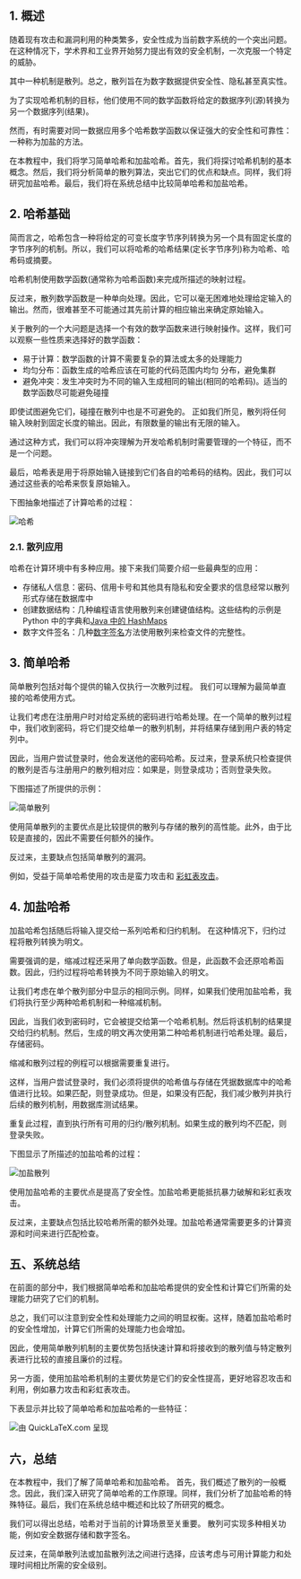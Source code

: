 ## 1. 概述

随着现有攻击和漏洞利用的种类繁多，安全性成为当前数字系统的一个突出问题。在这种情况下，学术界和工业界开始努力提出有效的安全机制，一次克服一个特定的威胁。

其中一种机制是散列。总之，散列旨在为数字数据提供安全性、隐私甚至真实性。

为了实现哈希机制的目标，他们使用不同的数学函数将给定的数据序列(源)转换为另一个数据序列(结果)。

然而，有时需要对同一数据应用多个哈希数学函数以保证强大的安全性和可靠性：一种称为加盐的方法。

在本教程中，我们将学习简单哈希和加盐哈希。首先，我们将探讨哈希机制的基本概念。然后，我们将分析简单的散列算法，突出它们的优点和缺点。同样，我们将研究加盐哈希。最后，我们将在系统总结中比较简单哈希和加盐哈希。

## 2. 哈希基础

简而言之，哈希包含一种将给定的可变长度字节序列转换为另一个具有固定长度的字节序列的机制。所以，我们可以将哈希的哈希结果(定长字节序列)称为哈希、哈希码或摘要。

哈希机制使用数学函数(通常称为哈希函数)来完成所描述的映射过程。

反过来，散列数学函数是一种单向处理。因此，它可以毫无困难地处理给定输入的输出。然而，很难甚至不可能通过其先前计算的相应输出来确定原始输入。

关于散列的一个大问题是选择一个有效的数学函数来进行映射操作。这样，我们可以观察一些性质来选择好的数学函数：

-   易于计算：数学函数的计算不需要复杂的算法或太多的处理能力
-   均匀分布：函数生成的哈希应该在可能的代码范围内均匀 分布，避免集群
-   避免冲突：发生冲突时为不同的输入生成相同的输出(相同的哈希码)。适当的数学函数尽可能避免碰撞

即使试图避免它们，碰撞在散列中也是不可避免的。 正如我们所见，散列将任何输入映射到固定长度的输出。因此，有限数量的输出有无限的输入。

通过这种方式，我们可以将冲突理解为开发哈希机制时需要管理的一个特征，而不是一个问题。

最后，哈希表是用于将原始输入链接到它们各自的哈希码的结构。因此，我们可以通过这些表的哈希来恢复原始输入。

下图抽象地描述了计算哈希的过程：

![哈希](https://www.baeldung.com/wp-content/uploads/sites/4/2022/01/Hashing-1.png)

### 2.1. 散列应用

哈希在计算环境中有多种应用。接下来我们简要介绍一些最典型的应用：

-   存储私人信息：密码、信用卡号和其他具有隐私和安全要求的信息经常以散列形式存储在数据库中
-   创建数据结构：几种编程语言使用散列来创建键值结构。这些结构的示例是 Python 中的字典和[Java 中的 HashMaps](https://www.baeldung.com/java-hashmap)
-   数字文件签名：几种[数字签名](https://www.baeldung.com/cs/encoding-vs-signing-asymmetric-encryption#signing-data-with-asymmetric-encryption)方法使用散列来检查文件的完整性。

## 3. 简单哈希

简单散列包括对每个提供的输入仅执行一次散列过程。 我们可以理解为最简单直接的哈希使用方式。

让我们考虑在注册用户时对给定系统的密码进行哈希处理。在一个简单的散列过程中，我们收到密码，将它们提交给单一的散列机制，并将结果存储到用户表的特定列中。

因此，当用户尝试登录时，他会发送他的密码哈希。反过来，登录系统只检查提供的散列是否与注册用户的散列相对应：如果是，则登录成功；否则登录失败。

下图描述了所提供的示例：

![简单散列](https://www.baeldung.com/wp-content/uploads/sites/4/2022/01/SimpleHashing.png)

使用简单散列的主要优点是比较提供的散列与存储的散列的高性能。此外，由于比较是直接的，因此不需要任何额外的操作。

反过来，主要缺点包括简单散列的漏洞。

例如，受益于简单哈希使用的攻击是蛮力攻击和 [彩虹表攻击](https://www.baeldung.com/cs/rainbow-table-attacks)。

## 4. 加盐哈希

加盐哈希包括随后将输入提交给一系列哈希和归约机制。 在这种情况下，归约过程将散列转换为明文。

需要强调的是，缩减过程还采用了单向数学函数。但是，此函数不会还原哈希函数。因此，归约过程将哈希转换为不同于原始输入的明文。

让我们考虑在单个散列部分中显示的相同示例。同样，如果我们使用加盐哈希，我们将执行至少两种哈希机制和一种缩减机制。

因此，当我们收到密码时，它会被提交给第一个哈希机制。然后将该机制的结果提交给归约机制。然后，生成的明文再次使用第二种哈希机制进行哈希处理。最后，存储密码。

缩减和散列过程的例程可以根据需要重复进行。

这样，当用户尝试登录时，我们必须将提供的哈希值与存储在凭据数据库中的哈希值进行比较。如果匹配，则登录成功。但是，如果没有匹配，我们减少散列并执行后续的散列机制，用数据库测试结果。

重复此过程，直到执行所有可用的归约/散列机制。如果生成的散列均不匹配，则登录失败。

下图显示了所描述的加盐哈希的过程：

![加盐散列](https://www.baeldung.com/wp-content/uploads/sites/4/2022/01/SaltedHashing.png)

使用加盐哈希的主要优点是提高了安全性。加盐哈希更能抵抗暴力破解和彩虹表攻击。

反过来，主要缺点包括比较哈希所需的额外处理。加盐哈希通常需要更多的计算资源和时间来进行匹配检查。

## 五、系统总结

在前面的部分中，我们根据简单哈希和加盐哈希提供的安全性和计算它们所需的处理能力研究了它们的机制。

总之，我们可以注意到安全性和处理能力之间的明显权衡。这样，随着加盐哈希时的安全性增加，计算它们所需的处理能力也会增加。

因此，使用简单散列机制的主要优势包括快速计算和将接收到的散列值与特定散列表进行比较的直接且廉价的过程。

另一方面，使用加盐哈希机制的主要优势是它们的安全性提高，更好地容忍攻击和利用，例如暴力攻击和彩虹表攻击。

下表显示并比较了简单哈希和加盐哈希的一些特征：

![由 QuickLaTeX.com 呈现](https://www.baeldung.com/wp-content/ql-cache/quicklatex.com-1752548fd252e79b27fd9583b513fd04_l3.svg)

## 六，总结

在本教程中，我们了解了简单哈希和加盐哈希。 首先，我们概述了散列的一般概念。因此，我们深入研究了简单哈希的工作原理。同样，我们分析了加盐哈希的特殊特征。最后，我们在系统总结中概述和比较了所研究的概念。

我们可以得出总结，哈希对于当前的计算场景至关重要。 散列可实现多种相关功能，例如安全数据存储和数字签名。

反过来，在简单散列法或加盐散列法之间进行选择，应该考虑与可用计算能力和处理时间相比所需的安全级别。